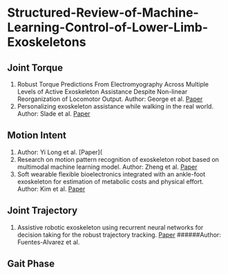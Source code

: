 # Structured-Review-of-Machine-Learning-Control-of-Lower-Limb-Exoskeletons

## Joint Torque
1. Robust Torque Predictions From Electromyography Across Multiple Levels of Active Exoskeleton Assistance Despite Non-linear Reorganization of Locomotor Output.
   Author: George et al.
   [Paper](https://www.frontiersin.org/articles/10.3389/fnbot.2021.700823/full)
3. Personalizing exoskeleton assistance while walking in the real world.
   Author: Slade et al.
   [Paper](https://www.nature.com/articles/s41586-022-05191-1)

## Motion Intent
1. Author: Yi Long et al. [Paper](
2. Research on motion pattern recognition of exoskeleton robot based on multimodal machine learning model. Author: Zheng et al. [Paper](https://link.springer.com/article/10.1007/s00521-019-04567-1)
3. Soft wearable flexible bioelectronics integrated with an ankle-foot exoskeleton for estimation of metabolic costs and physical effort. Author: Kim et al. [Paper](https://www.nature.com/articles/s41528-023-00239-2)

## Joint Trajectory
1. Assistive robotic exoskeleton using recurrent neural networks for decision taking for the robust trajectory tracking. [Paper](https://www.sciencedirect.com/science/article/abs/pii/S0957417421017619?via%3Dihub)
######Author: Fuentes-Alvarez et al.

## Gait Phase

